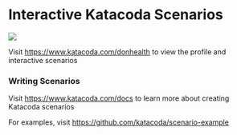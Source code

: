 # Interactive Katacoda Scenarios

[![](http://shields.katacoda.com/katacoda/donhealth/count.svg)](https://www.katacoda.com/donhealth "Get your profile on Katacoda.com")

Visit https://www.katacoda.com/donhealth to view the profile and interactive scenarios

### Writing Scenarios
Visit https://www.katacoda.com/docs to learn more about creating Katacoda scenarios

For examples, visit https://github.com/katacoda/scenario-example
